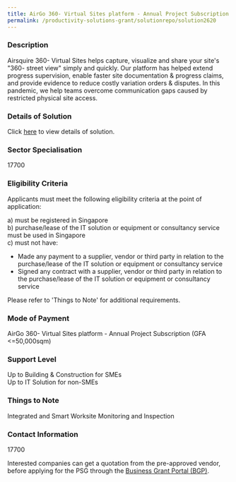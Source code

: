 ```yaml
---
title: AirGo 360- Virtual Sites platform - Annual Project Subscription (GFA <=50,000sqm)
permalink: /productivity-solutions-grant/solutionrepo/solution2620
---
```


### Description

Airsquire 360- Virtual Sites helps capture, visualize and share your site's "360- street view" simply and quickly. Our platform has helped extend progress supervision, enable faster site documentation & progress claims, and provide evidence to reduce costly variation orders & disputes. In this pandemic, we help teams overcome communication gaps caused by restricted physical site access.

### Details of Solution

Click <a href='Airsquire Pte. Ltd.' target='_blank' rel='noopener'>here</a> to view details of solution.

### Sector Specialisation

 17700 

### Eligibility Criteria

Applicants must meet the following eligibility criteria at the point of application:

a) must be registered in Singapore <br>
b) purchase/lease of the IT solution or equipment or consultancy service must be used in Singapore <br>
c) must not have:
- Made any payment to a supplier, vendor or third party in relation to the purchase/lease of the IT solution or equipment or consultancy service
- Signed any contract with a supplier, vendor or third party in relation to the purchase/lease of the IT solution or equipment or consultancy service

Please refer to 'Things to Note' for additional requirements.

### Mode of Payment
AirGo 360- Virtual Sites platform - Annual Project Subscription (GFA <=50,000sqm)

### Support Level
Up to Building & Construction for SMEs <br>
Up to IT Solution for non-SMEs

### Things to Note
Integrated and Smart Worksite Monitoring and Inspection

### Contact Information
17700

Interested companies can get a quotation from the pre-approved vendor, before applying for the PSG through the <a target='_blank' rel='noopener' href='https://www.businessgrants.gov.sg/'>Business Grant Portal (BGP)</a>.
